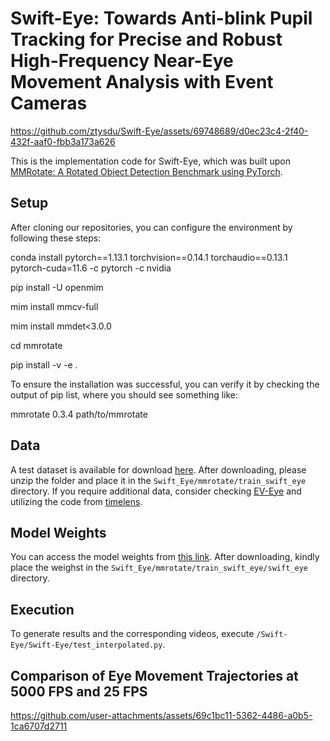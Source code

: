 # Swift-Eye: Towards Anti-blink Pupil Tracking for Precise and Robust High-Frequency Near-Eye Movement Analysis with Event Cameras


https://github.com/ztysdu/Swift-Eye/assets/69748689/d0ec23c4-2f40-432f-aaf0-fbb3a173a626

This is the implementation code for Swift-Eye, which was built upon [MMRotate: A Rotated Object Detection Benchmark using PyTorch](https://arxiv.org/pdf/2204.13317.pdf).

## Setup
After cloning our repositories, you can configure the environment by following these steps:

conda install pytorch==1.13.1 torchvision==0.14.1 torchaudio==0.13.1 pytorch-cuda=11.6 -c pytorch -c nvidia

pip install -U openmim

mim install mmcv-full

mim install mmdet<3.0.0

cd mmrotate

pip install -v -e .

To ensure the installation was successful, you can verify it by checking the output of pip list, where you should see something like:

mmrotate                0.3.4       path/to/mmrotate

## Data
A test dataset is available for download [here](https://drive.google.com/drive/folders/1YXePrgSWd677JOKhVu9X_PUzqwv4D_49?usp=sharing). After downloading, please unzip the folder and place it in the `Swift_Eye/mmrotate/train_swift_eye` directory. If you require additional data, consider checking [EV-Eye](https://github.com/Ningreka/EV-Eye) and utilizing the code from [timelens](https://github.com/ztysdu/timelens).

## Model Weights
You can access the model weights from [this link](https://drive.google.com/file/d/1MprhEY5HoQKO-ZuFl7q_JyCu5l4oU_Zx/view?usp=sharing). After downloading, kindly place the weighst in the `Swift_Eye/mmrotate/train_swift_eye/swift_eye` directory.

## Execution
To generate results and the corresponding videos, execute `/Swift-Eye/Swift-Eye/test_interpolated.py`.

## Comparison of Eye Movement Trajectories at 5000 FPS and 25 FPS

https://github.com/user-attachments/assets/69c1bc11-5362-4486-a0b5-1ca6707d2711

